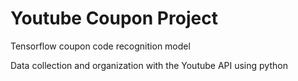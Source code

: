 # Youtube Coupon Project

Tensorflow coupon code recognition model

Data collection and organization with the Youtube API using python

